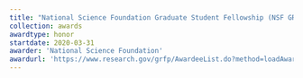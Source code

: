 ```yaml
---
title: "National Science Foundation Graduate Student Fellowship (NSF GRFP)"
collection: awards
awardtype: honor
startdate: 2020-03-31
awarder: 'National Science Foundation'
awardurl: 'https://www.research.gov/grfp/AwardeeList.do?method=loadAwardeeList'
---
```

